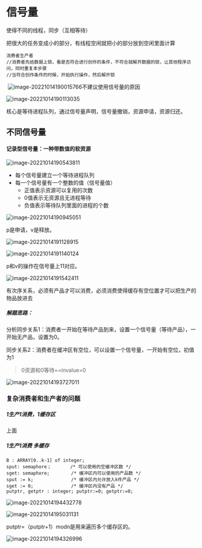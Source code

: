 # 信号量

使得不同的线程，同步（互相等待）

把很大的任务变成小的部分，有线程空闲就把小的部分放到空闲里面计算

```
消费者生产者
//消费者先给数据上锁，看是否符合进行创作的条件，不符合就解开数据的锁，让其他程序访问，同时重复本步骤
//当符合创作条件的时候，开始执行操作，然后解开锁
```

​	![image-20221014190015766](C:\Users\mikumifa\AppData\Roaming\Typora\typora-user-images\image-20221014190015766.png)不建议使用信号量的原因

![image-20221014190113035](C:\Users\mikumifa\AppData\Roaming\Typora\typora-user-images\image-20221014190113035.png)

核心是等待进程队列，通过信号量声明，信号量撤销，资源申请，资源归还。

## 不同信号量

#### 记录型信号量：一种带数值的软资源

![image-20221014190543811](C:\Users\mikumifa\AppData\Roaming\Typora\typora-user-images\image-20221014190543811.png)

- 每个信号量建立一个等待进程队列
- 每一个信号量有一个整数的值（信号量值）
  - 正值表示资源可以复用的次数
  - 0值表示无资源且无进程等待
  - 负值表示等待队列里面的进程的个数

![image-20221014190945051](C:\Users\mikumifa\AppData\Roaming\Typora\typora-user-images\image-20221014190945051.png)

p是申请，v是释放。

![image-20221014191128915](C:\Users\mikumifa\AppData\Roaming\Typora\typora-user-images\image-20221014191128915.png)

![image-20221014191140124](C:\Users\mikumifa\AppData\Roaming\Typora\typora-user-images\image-20221014191140124.png)

p和v的操作在信号量上11对应。

![image-20221014191542411](C:\Users\mikumifa\AppData\Roaming\Typora\typora-user-images\image-20221014191542411.png)

有次序关系，必须有产品才可以消费，必须消费使得缓存有空位置才可以把生产的物品放进去

##### 解题思路：

分析同步关系1：消费者一开始在等待产品到来，设置一个信号量（等待产品），一开始无产品，设置为0。

同步关系2：消费者在缓冲区有空位，可以设置一个信号量，一开始有空位，初值为1

> 0资源和0等待==invalue=0

![image-20221014193727011](C:\Users\mikumifa\AppData\Roaming\Typora\typora-user-images\image-20221014193727011.png)

### 复杂消费者和生产者的问题

##### 1生产1消费，1缓存区

上面

##### 1生产1消费 多缓存



```
B : ARRAY[0..k-1] of integer;
sput: semaphore；       /* 可以使用的空缓冲区数 */
sget: semaphore;        /* 缓冲区内可以使用的产品数 */
sput := k;              /* 缓冲区内允许放入k件产品 */
sget := 0;              /* 缓冲区内没有产品 */
putptr, getptr : integer; putptr:=0; getptr:=0;
```

![image-20221014194432778](C:\Users\mikumifa\AppData\Roaming\Typora\typora-user-images\image-20221014194432778.png)

![image-20221014195031131](C:\Users\mikumifa\AppData\Roaming\Typora\typora-user-images\image-20221014195031131.png) 

putptr=（putptr+1）modn是用来遍历多个缓存区的。

![image-20221014194326996](C:\Users\mikumifa\AppData\Roaming\Typora\typora-user-images\image-20221014194326996.png)

